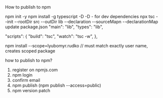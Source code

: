How to publish to npm

npm init -y
npm install -g typescript -D
-D - for dev dependencies
npx tsc --init --rootDir src --outDir lib --declaration --sourceMapn --declarationMap
update package.json
"main": "lib",
"types": "lib",

"scripts": {
"build": "tsc",
"watch": "tsc -w",
},

npm install --scope=lyubomyr.rudko // must match exactly user name, creates scoped package

how to publish to npm?

1. register on npmjs.com
2. npm login
3. confirm email
4. npm publish (npm publish --access=public)
5. npm version patch
